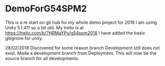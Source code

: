 # DemoForG54SPM2
This is a re start on git hub for my whole demo project for 2018
I am using Unity 5.1.4f1 so a bit old.
My trello is at
https://trello.com/b/7HRMaYPx/g54spm2018
I have added the basic gitignore for unity.

28/02/2018 Discovered for some reason branch Development still does not exist.  Made a development branch from Deployment.  This will now be the source branch for all developments.

